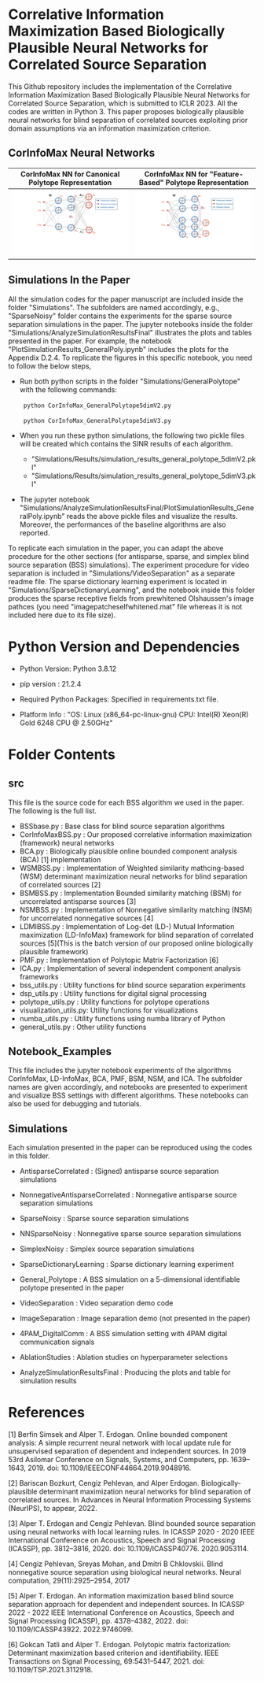 # Correlative Information Maximization Based Biologically Plausible Neural Networks for Correlated Source Separation

This Github repository includes the implementation of the Correlative Information Maximization Based Biologically Plausible Neural Networks for Correlated Source Separation, which is submitted to ICLR 2023. All the codes are written in Python 3. This paper proposes biologically plausible neural networks for blind separation of correlated sources exploiting prior domain assumptions via an information maximization criterion.

## CorInfoMax Neural Networks

CorInfoMax NN for Canonical Polytope Representation  |  CorInfoMax NN for "Feature-Based" Polytope Representation
:-------------------------:|:-------------------------:
![Sample Network Figures](./Figures/CorInfoMaxHRep3.png)   |  ![Sample Network Figures](./Figures/CorInfoMaxGen.png)

## Simulations In the Paper

All the simulation codes for the paper manuscript are included inside the folder "Simulations". The subfolders are named accordingly, e.g., "SparseNoisy" folder contains the experiments for the sparse source separation simulations in the paper. The jupyter notebooks inside the folder "Simulations/AnalyzeSimulationResultsFinal" illustrates the plots and tables presented in the paper. For example, the notebook "PlotSimulationResults_GeneralPoly.ipynb" includes the plots for the Appendix D.2.4. To replicate the figures in this specific notebook, you need to follow the below steps,

 * Run both python scripts in the folder "Simulations/GeneralPolytope" with the following commands:

    ``` python CorInfoMax_GeneralPolytope5dimV2.py```

    ``` python CorInfoMax_GeneralPolytope5dimV3.py```

 * When you run these python simulations, the following two pickle files will be created which contains the SINR results of each algorithm. 
    * "Simulations/Results/simulation_results_general_polytope_5dimV2.pkl"
    * "Simulations/Results/simulation_results_general_polytope_5dimV3.pkl"

 * The jupyter notebook "Simulations/AnalyzeSimulationResultsFinal/PlotSimulationResults_GeneralPoly.ipynb" reads the above pickle files and visualize the results. Moreover, the performances of the baseline algorithms are also reported.

To replicate each simulation in the paper, you can adapt the above procedure for the other sections (for antisparse, sparse, and simplex blind source separation (BSS) simulations). The experiment procedure for video separation is included in "Simulations/VideoSeparation" as a separate readme file. The sparse dictionary learning experiment is located in "Simulations/SparseDictionaryLearning", and the notebook inside this folder produces the sparse receptive fields from prewhitened Olshaussen's image pathces (you need "imagepatcheselfwhitened.mat" file whereas it is not included here due to its file size).

# Python Version and Dependencies

* Python Version: Python 3.8.12

* pip version : 21.2.4

* Required Python Packages: Specified in requirements.txt file.

* Platform Info : "OS: Linux (x86_64-pc-linux-gnu) CPU: Intel(R) Xeon(R) Gold 6248 CPU @ 2.50GHz"

# Folder Contents

## src
This file is the source code for each BSS algorithm we used in the paper. The following is the full list.

* BSSbase.py            : Base class for blind source separation algorithms
* CorInfoMaxBSS.py      : Our proposed correlative information maximization (framework) neural networks 
* BCA.py                : Biologically plausible online bounded component analysis (BCA) [1] implementation
* WSMBSS.py             : Implementation of Weighted similarity mathcing-based (WSM) determinant maximization neural networks for blind separation of correlated sources [2]
* BSMBSS.py             : Implementation Bounded similarity matching (BSM) for uncorrelated antisparse sources [3]
* NSMBSS.py             : Implementation of Nonnegative similarity matching (NSM) for uncorrelated nonnegative sources [4]
* LDMIBSS.py            : Implementation of Log-det (LD-) Mutual Information maximization (LD-InfoMax) framework for blind separation of correlated sources [5](This is the batch version of our proposed online biologically plausible framework)
* PMF.py                : Implementation of Polytopic Matrix Factorization [6]
* ICA.py                : Implementation of several independent component analysis frameworks 
* bss_utils.py          : Utility functions for blind source separation experiments
* dsp_utils.py          : Utility functions for digital signal processing
* polytope_utils.py     : Utility functions for polytope operations
* visualization_utils.py: Utility functions for visualizations
* numba_utils.py        : Utility functions using numba library of Python
* general_utils.py      : Other utility functions

## Notebook_Examples
This file includes the jupyter notebook experiments of the algorithms CorInfoMax, LD-InfoMax, BCA, PMF, BSM, NSM, and ICA. The subfolder names are given accordingly, and notebooks are presented to experiment and visualize BSS settings with different algorithms. These notebooks can also be used for debugging and tutorials.

## Simulations
Each simulation presented in the paper can be reproduced using the codes in this folder.

* AntisparseCorrelated                  : (Signed) antisparse source separation simulations
* NonnegativeAntisparseCorrelated       : Nonnegative antisparse source separation simulations
* SparseNoisy                           : Sparse source separation simulations
* NNSparseNoisy                         : Nonnegative sparse source separation simulations
* SimplexNoisy                          : Simplex source separation simulations
* SparseDictionaryLearning              : Sparse dictionary learning experiment
* General_Polytope                      : A BSS simulation on a 5-dimensional identifiable polytope presented in the paper
* VideoSeparation                       : Video separation demo code
* ImageSeparation                       : Image separation demo (not presented in the paper)
* 4PAM_DigitalComm                      : A BSS simulation setting with 4PAM digital communication signals
* AblationStudies                       : Ablation studies on hyperparameter selections

* AnalyzeSimulationResultsFinal         : Producing the plots and table for simulation results

# References

[1] Berfin Simsek and Alper T. Erdogan. Online bounded component analysis: A simple recurrent
neural network with local update rule for unsupervised separation of dependent and independent
sources. In 2019 53rd Asilomar Conference on Signals, Systems, and Computers, pp. 1639–1643,
2019. doi: 10.1109/IEEECONF44664.2019.9048916.

[2] Bariscan Bozkurt, Cengiz Pehlevan, and Alper Erdogan. Biologically-plausible determinant maximization neural networks for blind separation of correlated sources. In Advances in Neural Information Processing Systems (NeurIPS), to appear, 2022.

[3] Alper T. Erdogan and Cengiz Pehlevan. Blind bounded source separation using neural networks
with local learning rules. In ICASSP 2020 - 2020 IEEE International Conference on Acoustics,
Speech and Signal Processing (ICASSP), pp. 3812–3816, 2020. doi: 10.1109/ICASSP40776.
2020.9053114.

[4] Cengiz Pehlevan, Sreyas Mohan, and Dmitri B Chklovskii. Blind nonnegative source separation
using biological neural networks. Neural computation, 29(11):2925–2954, 2017

[5] Alper T. Erdogan. An information maximization based blind source separation approach for dependent and independent sources. In ICASSP 2022 - 2022 IEEE International Conference on Acoustics, Speech and Signal Processing (ICASSP), pp. 4378–4382, 2022. doi: 10.1109/ICASSP43922.
2022.9746099.

[6] Gokcan Tatli and Alper T. Erdogan. Polytopic matrix factorization: Determinant maximization
based criterion and identifiability. IEEE Transactions on Signal Processing, 69:5431–5447, 2021.
doi: 10.1109/TSP.2021.3112918.